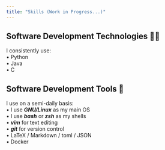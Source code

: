 ```yaml
---
title: "Skills (Work in Progress...)"
---
```


## Software Development Technologies 👨‍💻

I consistently use: \
    • Python \
    • Java \
    • C 

## Software Development Tools 🔧

I use on a semi-daily basis: \
    • I use ***GNU/Linux*** as my main OS \
    • I use ***bash*** or ***zsh*** as my shells \
    • ***vim*** for text editing \
    • ***git*** for version control \
    • LaTeX / Markdown / toml / JSON \
    • Docker


